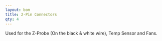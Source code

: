 ```yaml
---
layout: bom
title: 2-Pin Connectors
qty: 4
---
```


Used for the Z-Probe (On the black & white wire), Temp Sensor and Fans.